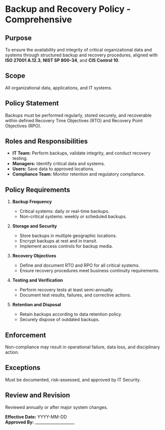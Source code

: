 # Backup and Recovery Policy - Comprehensive

## Purpose
To ensure the availability and integrity of critical organizational data and systems through structured backup and recovery procedures, aligned with **ISO 27001 A.12.3**, **NIST SP 800-34**, and **CIS Control 10**.

## Scope
All organizational data, applications, and IT systems.

## Policy Statement
Backups must be performed regularly, stored securely, and recoverable within defined Recovery Time Objectives (RTO) and Recovery Point Objectives (RPO).

## Roles and Responsibilities
- **IT Team:** Perform backups, validate integrity, and conduct recovery testing.  
- **Managers:** Identify critical data and systems.  
- **Users:** Save data to approved locations.  
- **Compliance Team:** Monitor retention and regulatory compliance.

## Policy Requirements
1. **Backup Frequency**  
   - Critical systems: daily or real-time backups.  
   - Non-critical systems: weekly or scheduled backups.  

2. **Storage and Security**  
   - Store backups in multiple geographic locations.  
   - Encrypt backups at rest and in transit.  
   - Implement access controls for backup media.

3. **Recovery Objectives**  
   - Define and document RTO and RPO for all critical systems.  
   - Ensure recovery procedures meet business continuity requirements.

4. **Testing and Verification**  
   - Perform recovery tests at least semi-annually.  
   - Document test results, failures, and corrective actions.

5. **Retention and Disposal**  
   - Retain backups according to data retention policy.  
   - Securely dispose of outdated backups.

## Enforcement
Non-compliance may result in operational failure, data loss, and disciplinary action.

## Exceptions
Must be documented, risk-assessed, and approved by IT Security.

## Review and Revision
Reviewed annually or after major system changes.

**Effective Date:** YYYY-MM-DD  
**Approved By:** ____________________
